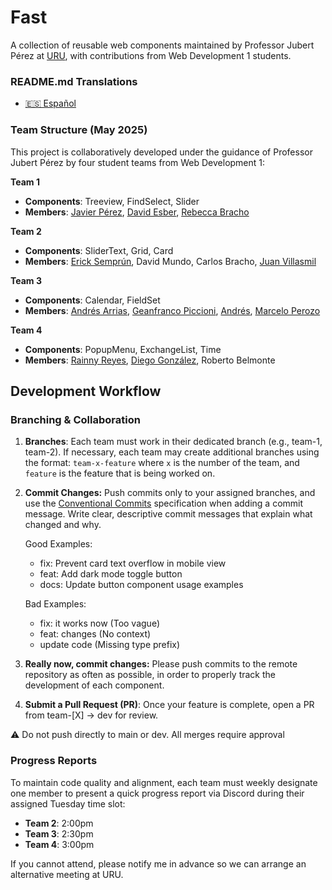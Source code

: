 # Fast
A collection of reusable web components maintained by Professor Jubert Pérez at [URU](https://uru.edu/), with contributions from Web Development 1 students.

### README.md Translations
* [🇪🇸 Español](README.es.md)

### Team Structure (May 2025)

This project is collaboratively developed under the guidance of Professor Jubert Pérez by four student teams from Web Development 1:

**Team 1** 
* **Components**: Treeview, FindSelect, Slider
* **Members**: [Javier Pérez](https://github.com/Kaucrow), [David Esber](https://github.com/CornyBread), [Rebecca Bracho](https://github.com/Beckarby)

**Team 2** 
* **Components**: SliderText, Grid, Card
* **Members**: [Erick Semprún](https://github.com/Ejsll03), David Mundo, Carlos Bracho, [Juan Villasmil](https://github.com/jdvillasmil)

**Team 3**
* **Components**: Calendar, FieldSet
* **Members**: [Andrés Arrias](https://github.com/arrias24), [Geanfranco Piccioni](https://github.com/GeanfrancoGPD), [Andrés](AndresANF), [Marcelo Perozo](https://github.com/marcelopcx)

**Team 4**
* **Components**: PopupMenu, ExchangeList, Time
* **Members**: [Rainny Reyes](https://github.com/reyesrar), [Diego González](https://github.com/Diego7817), Roberto Belmonte

## Development Workflow

### Branching & Collaboration

1. **Branches**: Each team must work in their dedicated branch (e.g., team-1, team-2). If necessary, each team may create additional branches using the format: `team-x-feature` where `x` is the number of the team, and `feature` is the feature that is being worked on.

2. **Commit Changes:**
Push commits only to your assigned branches, and use the [Conventional Commits](https://www.conventionalcommits.org/en/v1.0.0-beta.4/#summary) specification when adding a commit message. Write clear, descriptive commit messages that explain what changed and why.

    Good Examples:
    * fix: Prevent card text overflow in mobile view
    * feat: Add dark mode toggle button
    * docs: Update button component usage examples

    Bad Examples:
    * fix: it works now (Too vague)
    * feat: changes (No context)
    * update code (Missing type prefix)

3. **Really now, commit changes:**
Please push commits to the remote repository as often as possible, in order to properly track the development of each component.

4. **Submit a Pull Request (PR)**:
Once your feature is complete, open a PR from team-[X] → dev for review.

⚠️ Do not push directly to main or dev. All merges require approval

### Progress Reports

To maintain code quality and alignment, each team must weekly designate one member to present a quick progress report via Discord during their assigned Tuesday time slot:

* **Team 2**: 2:00pm
* **Team 3**: 2:30pm
* **Team 4**: 3:00pm

If you cannot attend, please notify me in advance so we can arrange an alternative meeting at URU.
